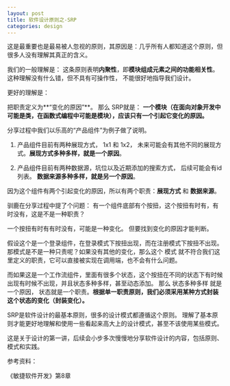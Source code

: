 ```yaml
---
layout: post
title: 软件设计原则之-SRP
categories: design
---
```



这是最重要也是最易被人忽视的原则，其原因是：几乎所有人都知道这个原则，但很多人没有理解其真正的含义。

我们的一般理解是： 这条原则表明**内聚性**，即**模块组成元素之间的功能相关性**。 这种理解没有什么错，但不具有可操作性， 不能很好地指导我们设计。

更好的理解是：

把职责定义为**“变化的原因”**。 那么 SRP就是： **一个模块（在面向对象开发中可能是类，在函数式编程中可能是模块），应该只有一个引起它变化的原因。**

分享过程中我们以乐高的“产品组件”为例子做了说明。

1. 产品组件目前有两种展现方式， 1x1 和 1x2， 未来可能会有其他不同的展现方式。**展现方式多种多样，就是一个原因**。

2. 产品组件目前有两种数据源，坑位以及近期添加的搜索方式， 后续可能会有id列表。 **数据来源多种多样，就是另一个原因**。

因为这个组件有两个引起变化的原因，所以有两个职责：**展现方式** 和 **数据来源**。

驯鹿在分享过程中提了个问题： 有一个组件底部有个按扭，这个按扭有时有，有时没有，这是不是一种职责？

一个按扭有时有有时没有，可能是一种变化。 但要找到变化的原因才能判断。 

假设这个是一个登录组件，在登录模式下按扭出现，而在注册模式下按扭不出现。那模式是不是一种只责呢？如果没有其他的变化，那么这个 模式 就不符合我们这里定义的职责，它可以直接被实现在调用端，也不会有什么问题。

而如果这是一个工作流组件，里面有很多个状态，这个按扭在不同的状态下有时候出现有时候不出现，并且状态多种多样，甚至动态添加。 那么 状态多种多样 就是一个原因， 状态就是一个职责。**根据单一职责原则，我们必须采用某种方式封装这个状态的变化（封装变化）。**

SRP是软件设计的最基本原则，很多的设计模式都遵循这个原则。 理解了基本原则才能更好地理解和使用一些看起来高大上的设计模式，甚至不该使用某些模式。

这是关于设计的第一讲，后续会小步多次慢慢地分享软件设计的内容，包括原则、模式和实践。

参考资料： 

《敏捷软件开发》第8章
